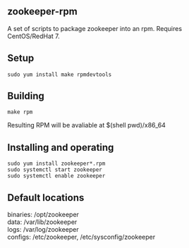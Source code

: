 zookeeper-rpm
---------
A set of scripts to package zookeeper into an rpm.
Requires CentOS/RedHat 7.

Setup
-----
    sudo yum install make rpmdevtools

Building
--------
    make rpm

Resulting RPM will be avaliable at $(shell pwd)/x86_64

Installing and operating
------------------------
    sudo yum install zookeeper*.rpm
    sudo systemctl start zookeeper
    sudo systemctl enable zookeeper

Default locations
-----------------
binaries: /opt/zookeeper  
data:     /var/lib/zookeeper  
logs:     /var/log/zookeeper  
configs:  /etc/zookeeper, /etc/sysconfig/zookeeper  
